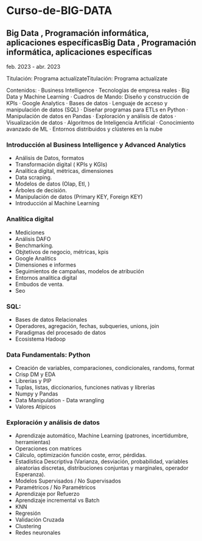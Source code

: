 # Curso-de-BIG-DATA

## Big Data , Programación informática, aplicaciones específicasBig Data , Programación informática, aplicaciones específicas
feb. 2023 - abr. 2023

Titulación: Programa actualízateTitulación: Programa actualízate

Contenidos: 
· Business Intelligence 
· Tecnologías de empresa reales 
· Big Data y Machine Learning 
· Cuadros de Mando: Diseño y construcción de KPIs 
· Google Analytics 
· Bases de datos 
· Lenguaje de acceso y manipulación de datos (SQL) 
· Diseñar programas para ETLs en Python 
· Manipulación de datos en Pandas 
· Exploración y análisis de datos 
· Visualización de datos
· Algoritmos de Inteligencia Artificial 
· Conocimiento avanzado de ML 
· Entornos distribuidos y clústeres en la nube

### Introducción al Business Intelligence y Advanced Analytics

- Análisis de Datos, formatos
- Transformación digital ( KPIs y KGIs)
- Analítica digital, métricas, dimensiones
- Data scraping.
- Modelos de datos (Olap, Etl, )
- Árboles de decisión.
- Manipulación de datos (Primary KEY, Foreign KEY)
- Introducción al Machine Learning

### Analítica digital

- Mediciones
- Análisis DAFO
- Benchmarking.
- Objtetivos de negocio, métricas, kpis
- Google Analitics
- Dimensiones e informes
- Seguimientos de campañas, modelos de atribución
- Entornos analítica digital
- Embudos de venta.
- Seo

### SQL:

- Bases de datos Relacionales
- Operadores, agregación, fechas, subqueries, unions, join
- Paradigmas del procesado de datos
- Ecosistema Hadoop

### Data Fundamentals: Python

- Creación de variables, comparaciones, condicionales, randoms, format
- Crisp DM y EDA
- Librerías y PIP
- Tuplas, listas, diccionarios, funciones nativas y librerías
- Numpy y Pandas
- Data Manipulation - Data wrangling
- Valores Atípicos

### Exploración y análisis de datos

- Aprendizaje automático, Machine Learning (patrones, incertidumbre, herramientas)
- Operaciones con matrices
- Cálculo, optimización función coste, error, pérdidas.
- Estadística Descriptiva (Varianza, desviación, probabilidad, variables aleatorias discretas, distribuciones conjuntas y marginales, operador Esperanza).
- Modelos Supervisados / No Supervisados
- Paramétricos / No Paramétricos
- Aprendizaje por Refuerzo
- Aprendizaje incremental vs Batch
- KNN
- Regresión
- Validación Cruzada
- Clustering
- Redes neuronales

